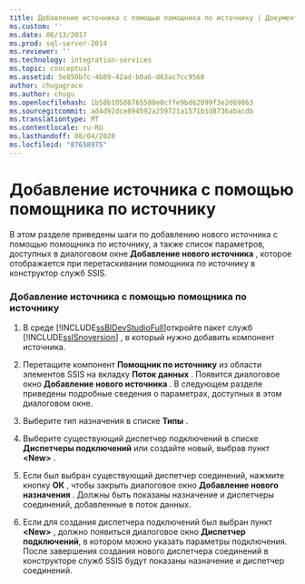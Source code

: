 ```yaml
---
title: Добавление источника с помощью помощника по источнику | Документация Майкрософт
ms.custom: ''
ms.date: 06/13/2017
ms.prod: sql-server-2014
ms.reviewer: ''
ms.technology: integration-services
ms.topic: conceptual
ms.assetid: 5e850b7c-4b89-42ad-b0a6-d63ac7cc9568
author: chugugrace
ms.author: chugu
ms.openlocfilehash: 1b58b10508765580e0cffe9bd62099f3e2d69863
ms.sourcegitcommit: ad4d92dce894592a259721a1571b1d8736abacdb
ms.translationtype: MT
ms.contentlocale: ru-RU
ms.lasthandoff: 08/04/2020
ms.locfileid: "87658975"
---
```

# <a name="add-a-source-using-source-assistant"></a>Добавление источника с помощью помощника по источнику
  В этом разделе приведены шаги по добавлению нового источника с помощью помощника по источнику, а также список параметров, доступных в диалоговом окне **Добавление нового источника** , которое отображается при перетаскивании помощника по источнику в конструктор служб SSIS.  
  
### <a name="to-use-source-assistant-to-add-a-source"></a>Добавление источника с помощью помощника по источнику  
  
1.  В среде [!INCLUDE[ssBIDevStudioFull](../includes/ssbidevstudiofull-md.md)]откройте пакет служб [!INCLUDE[ssISnoversion](../includes/ssisnoversion-md.md)] , в который нужно добавить компонент источника.  
  
2.  Перетащите компонент **Помощник по источнику** из области элементов SSIS на вкладку **Поток данных** . Появится диалоговое окно **Добавление нового источника** . В следующем разделе приведены подробные сведения о параметрах, доступных в этом диалоговом окне.  
  
3.  Выберите тип назначения в списке **Типы** .  
  
4.  Выберите существующий диспетчер подключений в списке **Диспетчеры подключений** или создайте новый, выбрав пункт **\<New>** .  
  
5.  Если был выбран существующий диспетчер соединений, нажмите кнопку **ОК** , чтобы закрыть диалоговое окно **Добавление нового назначения** . Должны быть показаны назначение и диспетчеры соединений, добавленные в поток данных.  
  
6.  Если для создания диспетчера подключений был выбран пункт **\<New>** , должно появиться диалоговое окно **Диспетчер подключений**, в котором можно указать параметры подключения. После завершения создания нового диспетчера соединений в конструкторе служб SSIS будут показаны назначение и диспетчер соединений.  
  
  
